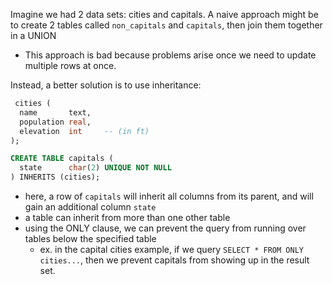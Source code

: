 
Imagine we had 2 data sets: cities and capitals. A naive approach might be to create 2 tables called `non_capitals` and `capitals`, then join them together in a UNION
- This approach is bad because problems arise once we need to update multiple rows at once.

Instead, a better solution is to use inheritance:
```sql
 cities (
  name       text,
  population real,
  elevation  int     -- (in ft)
);

CREATE TABLE capitals (
  state      char(2) UNIQUE NOT NULL
) INHERITS (cities);
```
- here, a row of `capitals` will inherit all columns from its parent, and will gain an additional column `state`
- a table can inherit from more than one other table
- using the ONLY clause, we can prevent the query from running over tables below the specified table
	- ex. in the capital cities example, if we query `SELECT * FROM ONLY cities...`, then we prevent capitals from showing up in the result set.
